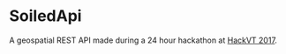 # SoiledApi

A geospatial REST API made during a 24 hour hackathon at [HackVT 2017](http://www.hackvt.org/).
